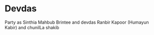 # Devdas
Party as Sinthia Mahbub Brintee and devdas Ranbir Kapoor (Humayun Kabir) and chunilLa shakib
